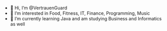 - 👋 Hi, I’m @VertrauenGuard
- 👀 I’m interested in Food, Fitness, IT, Finance, Programming, Music
- 🌱 I’m currently learning Java and am studying Business and Informatics as well

<!---
VertrauenGuard/VertrauenGuard is a ✨ special ✨ repository because its `README.md` (this file) appears on your GitHub profile.
You can click the Preview link to take a look at your changes.
--->
